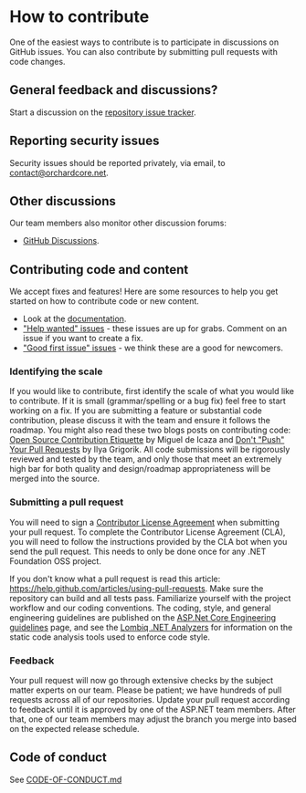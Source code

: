 # How to contribute

One of the easiest ways to contribute is to participate in discussions on GitHub issues. You can also contribute by submitting pull requests with code changes.

## General feedback and discussions?

Start a discussion on the [repository issue tracker](https://github.com/OrchardCMS/OrchardCore.Commerce/issues).

## Reporting security issues

Security issues should be reported privately, via email, to contact@orchardcore.net.

## Other discussions

Our team members also monitor other discussion forums:

- [GitHub Discussions](https://github.com/OrchardCMS/OrchardCore.Commerce/discussions).

## Contributing code and content

We accept fixes and features! Here are some resources to help you get started on how to contribute code or new content.

- Look at the [documentation](/docs/).
- ["Help wanted" issues](https://github.com/OrchardCMS/OrchardCore.Commerce/labels/help%20wanted) - these issues are up for grabs. Comment on an issue if you want to create a fix.
- ["Good first issue" issues](https://github.com/OrchardCMS/OrchardCore.Commerce/labels/good%20first%20issue) - we think these are a good for newcomers.

### Identifying the scale

If you would like to contribute, first identify the scale of what you would like to contribute. If it is small (grammar/spelling or a bug fix) feel free to start working on a fix. If you are submitting a feature or substantial code contribution, please discuss it with the team and ensure it follows the roadmap. You might also read these two blogs posts on contributing code: [Open Source Contribution Etiquette](http://tirania.org/blog/archive/2010/Dec-31.html) by Miguel de Icaza and [Don't "Push" Your Pull Requests](https://www.igvita.com/2011/12/19/dont-push-your-pull-requests/) by Ilya Grigorik. All code submissions will be rigorously reviewed and tested by the team, and only those that meet an extremely high bar for both quality and design/roadmap appropriateness will be merged into the source.

### Submitting a pull request

You will need to sign a [Contributor License Agreement](https://cla.dotnetfoundation.org/) when submitting your pull request. To complete the Contributor License Agreement (CLA), you will need to follow the instructions provided by the CLA bot when you send the pull request. This needs to only be done once for any .NET Foundation OSS project.

If you don't know what a pull request is read this article: <https://help.github.com/articles/using-pull-requests>. Make sure the repository can build and all tests pass. Familiarize yourself with the project workflow and our coding conventions. The coding, style, and general engineering guidelines are published on the [ASP.Net Core Engineering guidelines](https://github.com/dotnet/aspnetcore/wiki/Engineering-guidelines) page, and see the [Lombiq .NET Analyzers](https://github.com/Lombiq/.NET-Analyzers) for information on the static code analysis tools used to enforce code style.

### Feedback

Your pull request will now go through extensive checks by the subject matter experts on our team. Please be patient; we have hundreds of pull requests across all of our repositories. Update your pull request according to feedback until it is approved by one of the ASP.NET team members. After that, one of our team members may adjust the branch you merge into based on the expected release schedule.

## Code of conduct

See [CODE-OF-CONDUCT.md](./CODE-OF-CONDUCT.md)
